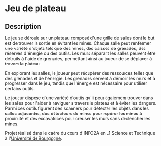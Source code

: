 # Jeu de plateau

## Description

Le jeu se déroule sur un plateau composé d'une grille de salles dont le but est de trouver la sortie en évitant les mines. Chaque salle peut renfermer une variété d'objets tels que des mines, des caisses de grenades, des réserves d'énergie ou des outils. Les murs séparant les salles peuvent être détruits à l'aide de grenades, permettant ainsi au joueur de se déplacer à travers le plateau. 

En explorant les salles, le joueur peut récupérer des ressources telles que des grenades et de l'énergie. Les grenades servent à démolir les murs et à progresser dans le jeu, tandis que l'énergie est nécessaire pour utiliser certains outils. 

Le joueur dispose d'une variété d'outils qu'il peut également trouver dans les salles pour l'aider à naviguer à travers le plateau et à éviter les dangers. Parmi ces outils figurent des scanners pour détecter les objets dans les salles adjacentes, des détecteurs de mines pour repérer les mines à proximité et des excavatrices pour creuser les murs sans déclencher les mines. 

Projet réalisé dans le cadre du cours d'INFO2A en L1 Science et Technique à  l'[Université de Bourgogne](https://www.ube.fr/).